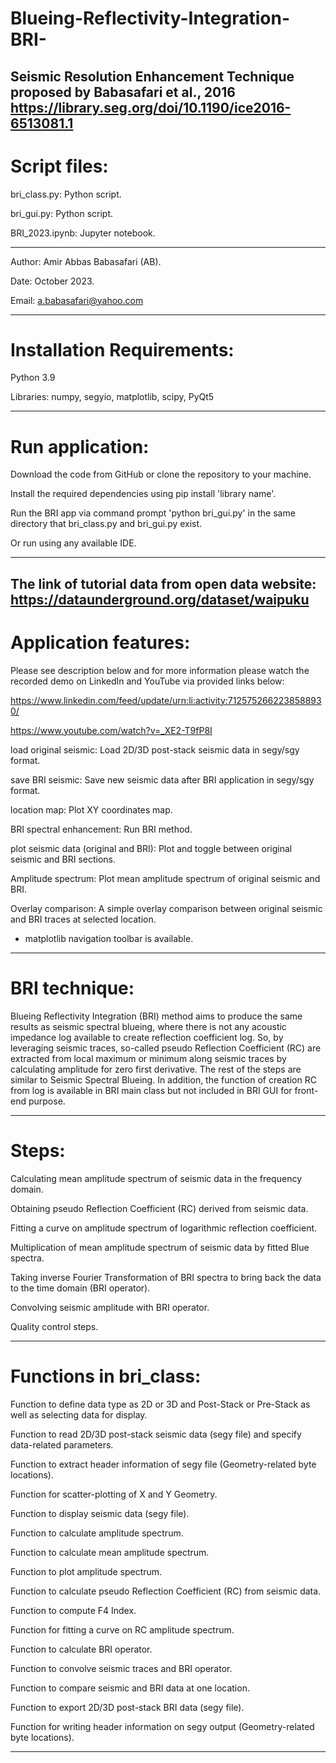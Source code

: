 # Blueing-Reflectivity-Integration-BRI-

Seismic Resolution Enhancement Technique
proposed by Babasafari et al., 2016
https://library.seg.org/doi/10.1190/ice2016-6513081.1 
--------------------------------------------------------------------------------------------------------------------------------------
# Script files:

bri_class.py: Python script.

bri_gui.py: Python script.

BRI_2023.ipynb: Jupyter notebook.

--------------------------------------------------------------------------------------------------------------------------------------
Author: Amir Abbas Babasafari (AB).

Date: October 2023.

Email: a.babasafari@yahoo.com  

--------------------------------------------------------------------------------------------------------------------------------------
# Installation Requirements:

Python 3.9

Libraries: numpy, segyio, matplotlib, scipy, PyQt5

--------------------------------------------------------------------------------------------------------------------------------------
# Run application:

Download the code from GitHub or clone the repository to your machine.

Install the required dependencies using pip install 'library name'.

Run the BRI app via command prompt 'python bri_gui.py' in the same directory that bri_class.py and bri_gui.py exist.

Or run using any available IDE.

--------------------------------------------------------------------------------------------------------------------------------------
The link of tutorial data from open data website:
https://dataunderground.org/dataset/waipuku
--------------------------------------------------------------------------------------------------------------------------------------
# Application features:

Please see description below and for more information please watch the recorded demo 
on LinkedIn and YouTube via provided links below:

https://www.linkedin.com/feed/update/urn:li:activity:7125752662238588930/

https://www.youtube.com/watch?v=_XE2-T9fP8I

load original seismic:                    Load 2D/3D post-stack seismic data in segy/sgy format.

save BRI seismic:                         Save new seismic data after BRI application in segy/sgy format.

location map:                             Plot XY coordinates map.

BRI spectral enhancement:                 Run BRI method. 

plot seismic data (original and BRI):     Plot and toggle between original seismic and BRI sections.

Amplitude spectrum:                       Plot mean amplitude spectrum of original seismic and BRI.

Overlay comparison:                       A simple overlay comparison between original seismic and BRI traces at selected location.

* matplotlib navigation toolbar is available.

--------------------------------------------------------------------------------------------------------------------------------------
# BRI technique:

Blueing Reflectivity Integration (BRI) method aims to produce the same results as seismic spectral blueing, where 
there is not any acoustic impedance log available to create reflection coefficient log. So, by leveraging seismic traces, 
so-called pseudo Reflection Coefficient (RC) are extracted from local maximum or minimum along seismic traces by 
calculating amplitude for zero first derivative. The rest of the steps are similar to Seismic Spectral Blueing.
In addition, the function of creation RC from log is available in BRI main class but not included in BRI GUI for front-end purpose.

--------------------------------------------------------------------------------------------------------------------------------------
# Steps:

Calculating mean amplitude spectrum of seismic data in the frequency domain.

Obtaining pseudo Reflection Coefficient (RC) derived from seismic data. 

Fitting a curve on amplitude spectrum of logarithmic reflection coefficient. 

Multiplication of mean amplitude spectrum of seismic data by fitted Blue spectra.

Taking inverse Fourier Transformation of BRI spectra to bring back the data to the time domain (BRI operator).

Convolving seismic amplitude with BRI operator. 

Quality control steps.

--------------------------------------------------------------------------------------------------------------------------------------
# Functions in bri_class:

Function to define data type as 2D or 3D and Post-Stack or Pre-Stack as well as selecting data for display.

Function to read 2D/3D post-stack seismic data (segy file) and specify data-related parameters.

Function to extract header information of segy file (Geometry-related byte locations).

Function for scatter-plotting of X and Y Geometry.

Function to display seismic data (segy file).

Function to calculate amplitude spectrum.

Function to calculate mean amplitude spectrum.

Function to plot amplitude spectrum.

Function to calculate pseudo Reflection Coefficient (RC) from seismic data.

Function to compute F4 Index.

Function for fitting a curve on RC amplitude spectrum.

Function to calculate BRI operator.

Function to convolve seismic traces and BRI operator.

Function to compare seismic and BRI data at one location.

Function to export 2D/3D post-stack BRI data (segy file).

Function for writing header information on segy output (Geometry-related byte locations).

--------------------------------------------------------------------------------------------------------------------------------------
